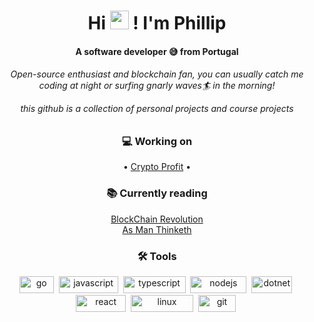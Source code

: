 <h1 align="center">Hi <img src="https://media.giphy.com/media/hvRJCLFzcasrR4ia7z/giphy.gif" width="30px"> ! I'm Phillip</h1>
<h4 align="center">A software developer 😅 from Portugal</h4>
  
<h6 align="center"> 
  Open-source enthusiast and blockchain fan, you can usually catch me coding at night or surfing gnarly waves🏄 in the morning! 
  
  this github is a collection of personal projects and course projects

</h6>


<h2 align="center"></h2>

<h3 align="center">💻 Working on</h3>


<p align="center">
   • <a href="https://github.com/fcancelinha/crypto-profit">Crypto Profit</a> •
</p>


<h3 align="center">📚 Currently reading </h3>

<p align="center">
   <a align="center" href="https://www.goodreads.com/book/show/25894041-blockchain-revolution">BlockChain Revolution</a> <br> 
     <a align="center" href="https://en.wikipedia.org/wiki/As_a_Man_Thinketh">As Man Thinketh</a>
</p>

<h3 align="center">🛠️ Tools</h3>

<p align="center"> 
  <img src="https://img.shields.io/badge/Go-00ADD8?style=for-the-badge&logo=go&logoColor=white" alt="go" width="55" height="27"/>&nbsp;
  <img src="https://img.shields.io/badge/JavaScript-F7DF1E?style=for-the-badge&logo=javascript&logoColor=black" alt="javascript" width="95" height="27"/>&nbsp;
  <img src="https://img.shields.io/badge/TypeScript-007ACC?style=for-the-badge&logo=typescript&logoColor=white" alt="typescript" width="100" height="27"/>&nbsp;
  <img src="https://img.shields.io/badge/Node.js-43853D?style=for-the-badge&logo=node.js&logoColor=white" alt="nodejs" width="90" height="27"/>&nbsp;
  <img src="https://img.shields.io/badge/.NET-5C2D91?style=for-the-badge&logo=.net&logoColor=white" alt="dotnet" width="65" height="27"/>&nbsp;
  <img src="https://img.shields.io/badge/React-20232A?style=for-the-badge&logo=react&logoColor=61DAFB" alt="react" width="80" height="27"/>&nbsp;
  <img src="https://img.shields.io/badge/Arch_Linux-1793D1?style=for-the-badge&logo=arch-linux&logoColor=white" alt="linux" width="100" height="27"/>&nbsp;
  <img src="https://img.shields.io/badge/git-C13416?style=for-the-badge&logo=git&logoColor=white" alt="git" width="60" height="27"/>&nbsp;
</p>

